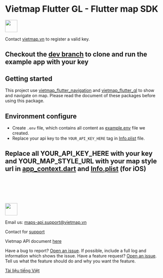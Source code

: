 # Vietmap Flutter GL - Flutter map SDK
[<img src="https://bizweb.dktcdn.net/100/415/690/themes/804206/assets/logo.png?1689561872933" height="40"/> </p>](https://bit.ly/vietmap-api)

 
Contact [vietmap.vn](https://bit.ly/vietmap-api) to register a valid key.
## Checkout the [dev branch](https://github.com/vietmap-company/flutter-navigation-example/tree/dev) to clone and run the example app with your key
 
## Getting started
This project use [vietmap_flutter_navigation](https://pub.dev/packages/vietmap_flutter_navigation) and [vietmap_flutter_gl](https://pub.dev/packages/vietmap_flutter_gl) to show and navigate on map. Please read the document of these packages before using this package.

## Environment configure
- Create `.env` file, which contains all content as [example.env](/example.env) file we created.
- Replace your api key to the `YOUR_API_KEY_HERE` tag in [Info.plist](/ios/Runner/Info.plist) file.
## Replace all YOUR_API_KEY_HERE with your key and YOUR_MAP_STYLE_URL with your map style url in [app_context.dart](/lib/di/app_context.dart) and [Info.plist](/ios/Runner/Info.plist) (for iOS)  
<br></br>
<br></br>

[<img src="https://bizweb.dktcdn.net/100/415/690/themes/804206/assets/logo.png?1689561872933" height="40"/> </p>](https://vietmap.vn/maps-api)
Email us: [maps-api.support@vietmap.vn](mailto:maps-api.support@vietmap.vn)


Contact for [support](https://vietmap.vn/lien-he)

Vietmap API document [here](https://maps.vietmap.vn/docs/map-api/overview/)

Have a bug to report? [Open an issue](https://github.com/vietmap-company/flutter-map-sdk/issues). If possible, include a full log and information which shows the issue.
Have a feature request? [Open an issue](https://github.com/vietmap-company/flutter-map-sdk/issues). Tell us what the feature should do and why you want the feature.

[Tài liệu tiếng Việt](./README.vi.md)